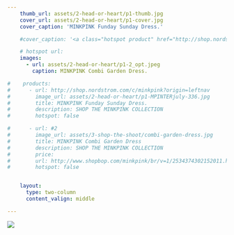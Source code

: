 ```yaml
---
    thumb_url: assets/2-head-or-heart/p1-thumb.jpg
    cover_url: assets/2-head-or-heart/p1-cover.jpg
    cover_caption: 'MINKPINK Funday Sunday Dress.'

    #cover_caption: '<a class="hotspot product" href="http://shop.nordstrom.com/c/minkpink?origin=leftnav"> MINKPINK Funday Sunday Dress.</a>'

    # hotspot url:
    images:
      - url: assets/2-head-or-heart/p1-2_opt.jpeg
        caption: MINKPINK Combi Garden Dress.

#    products:
#      - url: http://shop.nordstrom.com/c/minkpink?origin=leftnav
#        image_url: assets/2-head-or-heart/p1-MPINTERjuly-336.jpg
#        title: MINKPINK Funday Sunday Dress.
#        description: SHOP THE MINKPINK COLLECTION
#        hotspot: false

#      - url: #2
#        image_url: assets/3-shop-the-shoot/combi-garden-dress.jpg
#        title: MINKPINK Combi Garden Dress
#        description: SHOP THE MINKPINK COLLECTION
#        price:
#        url: http://www.shopbop.com/minkpink/br/v=1/2534374302152011.htm#3
#        hotspot: false


    layout:
      type: two-column
      content_valign: middle

---
```


<img src="assets/2-head-or-heart/p1-2_opt.jpeg" data-media-id="images:1">
